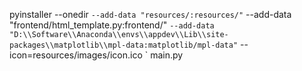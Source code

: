 pyinstaller --onedir `
  --add-data "resources/:resources/" `
  --add-data "frontend/html_template.py:frontend/" `
  --add-data "D:\\Software\\Anaconda\\envs\\appdev\\Lib\\site-packages\\matplotlib\\mpl-data:matplotlib/mpl-data" `
  --icon=resources/images/icon.ico `
  main.py